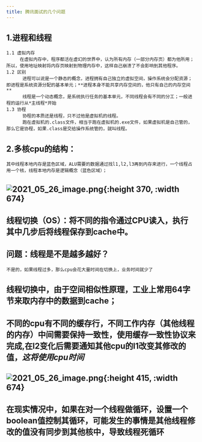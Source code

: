 ```yaml
---
title: 腾讯面试的几个问题
---
```


## 1.进程和线程
    1.1 虚拟内存
         在虚拟内存中，程序都活在虚幻的世界中，认为所有内存（一部分内存页）都为他所用；所以，使用地址映射将内存页映射到物理内存中，这样自己崩溃了不会影响到其他程序。
    1.2 区别
          进程可以说是一个静态的概念，进程拥有自己独立的虚拟空间，操作系统会分配资源；即进程是系统资源分配的基本单元；**进程本身不能共享内存空间的，他只有自己的内存空间**
          线程是一个动态概念，是系统执行任务的基本单元，不同线程会有不同的分工；一般进程的运行从*主线程*开始
    1.3 协程
          协程的本质还是线程，只不过他是虚拟机的线程。
          跑在虚拟机的.class文件，相当于跑在虚拟机的.exe文件，如果虚拟机是自己管的，那么它是协程，如果.class是交给操作系统管的，就叫线程。
## 2.多核cpu的结构：
    其中线程本地内存是蓝色区域，ALU需要的数据通过找l1,l2,l3再到内存来进行，一个线程占用一个核，线程本地内存是逻辑概念（蓝色区域）；
## ![2021_05_26_image.png](https://cdn.logseq.com/%2F1e5b0e5f-d368-4a5d-86eb-09a690ee15d77e8759e6-b107-44e4-9b9f-35bc3b256f1d2021_05_26_image.png?Expires=4775635394&Signature=L5I-n9eFf~WG0IeYE6OaIgxQQFGrpxNyfJqyrSWDdWIUU0zIJvE54zKjN6sZRe79X1s~8e6i357fL~SLIeD90xD-XDLazSn0J2h2Tl2WtuB5hyOs7NxmO-u-LwYEQuCs-WELO6x66~9iq8uih9pdsva6DitrJKLYr7pBssMpN9AGHIAwvQ9-KGyeQ5B34G7DH5PHvgpMY4GBx23Zt648cjy5PeQ-QU0de6Jiyu9I67JCe6YNk76pL6TQZNJEO04MWx0DTnDk-2kh5Z2f3u4~HXS9mgKCFTpZ9nQ7GrdKqpt5SSL7KxaBMqZ1L5tcJirYswGZ7IhSpIMxTxDQ1m9Mug__&Key-Pair-Id=APKAJE5CCD6X7MP6PTEA){:height 370, :width 674}
## 线程切换（OS）：将不同的指令通过CPU读入，执行其中几步后将线程保存到cache中。
## **问题：线程是不是越多越好？**
    不是的，如果线程过多，那么cpu会花大量时间在切换上，业务时间就少了
## 线程切换中，由于空间相似性原理，工业上常用64字节来取内存中的数据到cache；
## 不同的cpu有不同的缓存行，不同工作内存（其他线程的内存）中间需要保持一致性，使用缓存一致性协议来完成,在l2变化后需要通知**其他cpu的**l1改变其修改的值，*这将使用cpu时间*
## ![2021_05_26_image.png](https://cdn.logseq.com/%2F1e5b0e5f-d368-4a5d-86eb-09a690ee15d74cc5fc38-448a-46c5-8ec2-6e9dc050ee812021_05_26_image.png?Expires=4775637382&Signature=OhQh-MbhCHlNp9G1ucrNBxdCDWS2usn34A6sMgXAMw5kvRdzZLahZVhGPscXEKD-yOAm0ek5Iqd6Zt-bhLMobFVAeKaoB2zWu0y5FFyzr0yhIAl8u~2tiRtVuCAX8XVTTq-cLJPL8osNDpCNx7N82lAO2VmKzSftZcd29dILC886j3fuzBqYcTqVvd6M4dL6MKqgsN1fieGf~Fm43v~rjB2PiFbgBmXdzWlWXfo~7iMWJbsUhrt73k3ElpORl728Wmdrc9PiBr0d~T1oD3AJ0B27yZGAH7W4I6ckk1D0csdlLEFZFng5V6~k2-1duaucFOkSuOQkObyq7cV7BTCTUw__&Key-Pair-Id=APKAJE5CCD6X7MP6PTEA){:height 415, :width 674}
## 在现实情况中，如果在对一个线程做循环，设置一个boolean值控制其循环，可能发生的事情是其他线程修改的值没有同步到其他核中，导致线程死循环
